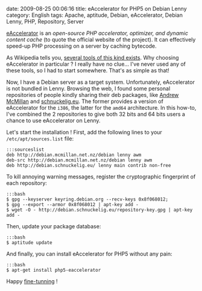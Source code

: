 date: 2009-08-25 00:06:16
title: eAccelerator for PHP5 on Debian Lenny
category: English
tags: Apache, aptitude, Debian, eAccelerator, Debian Lenny, PHP, Repository, Server

[eAccelerator](http://eaccelerator.net) is an _open-source PHP accelerator,
optimizer, and dynamic content cache_ (to quote the official website of the
project). It can effectively speed-up PHP processing on a server by caching
bytecode.

As Wikipedia tells you,
[several tools of this kind exists](http://wikipedia.org/wiki/List_of_PHP_accelerators).
Why choosing eAccelerator in particular ? I really have no clue... I've never
used any of these tools, so I had to start somewhere. That's as simple as that!

Now, I have a Debian server as a target system. Unfortunately, eAccelerator is
not bundled in Lenny. Browsing the web, I found some personal repositories of
people kindly sharing their deb packages, like
[Andrew McMillan](http://andrew.mcmillan.net.nz/node/70) and
[schnuckelig.eu](http://www.schnuckelig.eu/blog/debian-lenny-eaccelerator-packages-amd64-20090527).
The former provides a version of eAccelerator for the `i386`, the latter for the
`amd64` architecture. In this how-to, I've combined the 2 repositories to give
both 32 bits and 64 bits users a chance to use eAccelerator on Lenny.

Let's start the installation ! First, add the following lines to your
`/etc/apt/sources.list` file:

    :::sourceslist
    deb http://debian.mcmillan.net.nz/debian lenny awm
    deb-src http://debian.mcmillan.net.nz/debian lenny awm
    deb http://debian.schnuckelig.eu/ lenny main contrib non-free

To kill annoying warning messages, register the cryptographic fingerprint of
each repository:

    :::bash
    $ gpg --keyserver keyring.debian.org --recv-keys 0x8f068012;
    $ gpg --export --armor 0x8f068012 | apt-key add -
    $ wget -O - http://debian.schnuckelig.eu/repository-key.gpg | apt-key add -

Then, update your package database:

    :::bash
    $ aptitude update

And finally, you can install eAccelerator for PHP5 without any pain:

    :::bash
    $ apt-get install php5-eaccelerator

Happy [fine-tunning](http://eaccelerator.net/wiki/Settings) !
